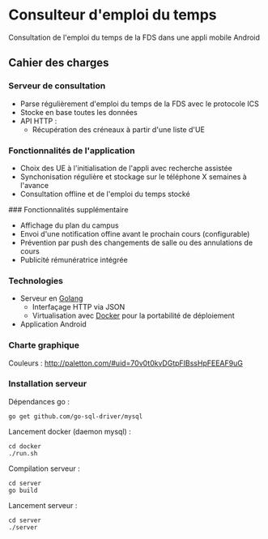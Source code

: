 # Consulteur d'emploi du temps

Consultation de l'emploi du temps de la FDS dans une appli mobile Android

## Cahier des charges

### Serveur de consultation
- Parse régulièrement d'emploi du temps de la FDS avec le protocole ICS
- Stocke en base toutes les données
- API HTTP :
    - Récupération des créneaux à partir d'une liste d'UE

### Fonctionnalités de l'application
- Choix des UE à l'initialisation de l'appli avec recherche assistée
- Synchonisation régulière et stockage sur le téléphone X semaines à l'avance
- Consultation offline et de l'emploi du temps stocké

### Fonctionnalités supplémentaire
- Affichage du plan du campus
- Envoi d'une notification offine avant le prochain cours (configurable)
- Prévention par push des changements de salle ou des annulations de cours
- Publicité rémunératrice intégrée

### Technologies
- Serveur en [Golang](https://golang.org/)
    - Interfaçage HTTP via JSON
    - Virtualisation avec [Docker](https://www.docker.com/) pour la portabilité de déploiement
- Application Android

### Charte graphique

Couleurs : http://paletton.com/#uid=70v0t0kvDGtpFIBssHpFEEAF9uG

### Installation serveur
Dépendances go :
```
go get github.com/go-sql-driver/mysql
```

Lancement docker (daemon mysql) :
```
cd docker
./run.sh
```

Compilation serveur :
```
cd server
go build
```

Lancement  serveur :
```
cd server
./server
```
